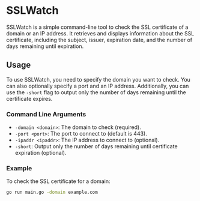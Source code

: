 # SSLWatch

SSLWatch is a simple command-line tool to check the SSL certificate of a domain or an IP address. It retrieves and displays information about the SSL certificate, including the subject, issuer, expiration date, and the number of days remaining until expiration.

## Usage

To use SSLWatch, you need to specify the domain you want to check. You can also optionally specify a port and an IP address. Additionally, you can use the `-short` flag to output only the number of days remaining until the certificate expires.

### Command Line Arguments

- `-domain <domain>`: The domain to check (required).
- `-port <port>`: The port to connect to (default is 443).
- `-ipaddr <ipaddr>`: The IP address to connect to (optional).
- `-short`: Output only the number of days remaining until certificate expiration (optional).

### Example

To check the SSL certificate for a domain:

```bash
go run main.go -domain example.com